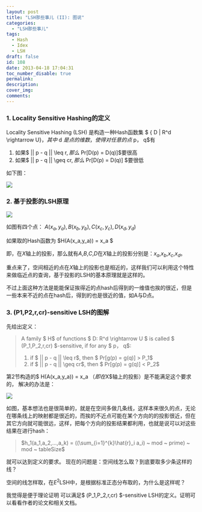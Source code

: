 ```yaml
---
layout: post
title: "LSH那些事儿 (II): 图说"
categories:
  - "LSH那些事儿"
tags:
  - Hash
  - Idex
  - LSH
draft: false
id: 108
date: 2013-04-18 17:04:31
toc_number_disable: true
permalink:
description:
cover_img:
comments:
---
```


### 1. Locality Sensitive Hashing的定义

Locality Sensitive Hashing (LSH) 是构造一种Hash函数集 $ \{ D | R^d \rightarrow U\}$，其中$ d $是点的维数，使得对任意的点$ p$，$ q$有

1.  如果$ || p - q || \leq r$, 那么$ Pr[D(p) = D(q)]$要很高
2.  如果$ || p - q || \geq cr$, 那么$ Pr[D(p) = D(q)] $要很低

如下图：

![](201203141042366430.png)

### 2. 基于投影的LSH原理

![](201203141042388707.png)

如图有四个点： $A(x_a, y_a), B(x_b, y_b), C(x_c, y_c), D(x_d, y_d)$

如果取的Hash函数为 $H(A(x_a,y_a)) = x_a $

即，在$X$轴上的投影，那么就有$A$,$B$,$C$,$D$在$X$轴上的投影分别是：$x_a$,$x_b$,$x_c$,$x_d$。

重点来了，空间相近的点在$X$轴上的投影也是相近的，这样我们可以利用这个特性来做临近点的查询，基于投影的LSH的基本原理就是这样的。

不过上面这种方法是能能保证挨得近的点hash后得到的一维值也挨的很近，但是一些本来不近的点在hash后，得到的也是很近的值，如A与D点。

### 3. (P1,P2,r,cr)-sensitive LSH的图解

先给出定义：

> A family $ H$ of functions $ D: R^d \rightarrow U $ is called $ (P_1,P_2,r,cr) $-sensitive, if for any $ p$，$ q$:
>
> 1.  if $ || p - q || \leq r$, then $ Pr[g(p) = g(q)] > P_1$
> 2.  if $ || p - q || \geq cr$, then $ Pr[g(p) = g(q)] < P_2$

第2节构造的$ H(A(x_a,y_a)) = x_a $（即在$X$轴上的投影）是不能满足这个要求的， 解决的办法是：

![](201203141042424690.png)

如图，基本想法也是很简单的，就是在空间多做几条线，这样本来很久的点，无论在哪条线上的映射都是很近的，而挨的不近点可能在某个方向的的投影很近，但在其它方向就可能很远，这样，把每个方向的投影结果都利用，也就是说可以对这些结果在进行hash：

> $h_1(a_1,a_2,...,a_k) = ((\sum_{i=1}^{k}\hat{r}_i a_i) ~ mod ~ prime) ~ mod ~ tableSize$

就可以达到定义的要求。 现在的问题是：空间线怎么取？到底要取多少条这样的线？

空间的线怎样取，在$E^2$LSH中，是根据标准正态分布取的，为什么是这样呢？

我觉得是便于理论证明 可以满足$ (P_1,P_2,r,cr) $-sensitive LSH的定义。证明可以看看作者的论文和相关文档。
